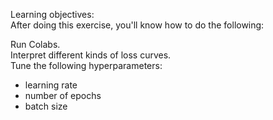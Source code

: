 Learning objectives:  
After doing this exercise, you'll know how to do the following:  

Run Colabs.  
Interpret different kinds of loss curves.  
Tune the following hyperparameters:  
- learning rate  
- number of epochs  
- batch size  
